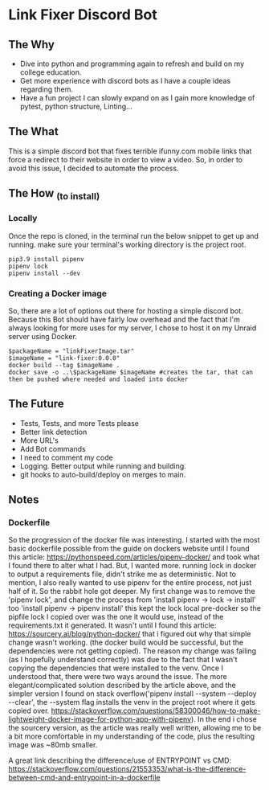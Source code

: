 # Link Fixer Discord Bot

## The Why

- Dive into python and programming again to refresh and build on my college education.
- Get more experience with discord bots as I have a couple ideas regarding them.
- Have a fun project I can slowly expand on as I gain more knowledge of pytest, python structure, Linting...

## The What

This is a simple discord bot that fixes terrible ifunny.com mobile links that force a redirect to their website in order to view a video. So, in order to avoid this issue, I decided to automate the process.

## The How <sub>(to install)</sub>

### Locally
Once the repo is cloned, in the terminal run the below snippet to get up and running. make sure your terminal's working directory is the project root. 
```:
pip3.9 install pipenv
pipenv lock
pipenv install --dev
```

### Creating a Docker image

So, there are a lot of options out there for hosting a simple discord bot. Because this Bot should have fairly low overhead and the fact that I'm always looking for more uses for my server, I chose to host it on my Unraid server using Docker.
```python:
$packageName = "linkFixerImage.tar"
$imageName = "link-fixer:0.0.0"
docker build --tag $imageName .
docker save -o ..\$packageName $imageName #creates the tar, that can then be pushed where needed and loaded into docker
```
## The Future

- Tests, Tests, and more Tests please
- Better link detection
- More URL's
- Add Bot commands
- I need to comment my code
- Logging. Better output while running and building. 
- git hooks to auto-build/deploy on merges to main. 

## Notes

### Dockerfile 

So the progression of the docker file was interesting. I started with the most basic dockerfile possible from the guide on dockers website
until I found this article: https://pythonspeed.com/articles/pipenv-docker/ and took what I found there to alter what I had. But, I wanted more.
running lock in docker to output a requirements file, didn't strike me as deterministic. Not to mention, I also really wanted to use pipenv for the entire process, not just half of it. So the rabbit hole got deeper.
My first change was to remove the 'pipenv lock', and change the process from 'install pipenv -> lock -> install' too 'install pipenv -> pipenv install' this kept the lock local pre-docker so the pipfile 
lock I copied over was the one it would use, instead of the requirements.txt it generated. It wasn't until I found this article: https://sourcery.ai/blog/python-docker/ that i figured out why that simple change wasn't working.
(the docker build would be successful, but the dependencies were not getting copied). The reason my change was failing (as I hopefully understand correctly) was due to the fact that I wasn't copying the dependencies that were installed to the venv.
Once I understood that, there were two ways around the issue. The more elegant/complicated solution described by the article above, and the simpler version I found on stack overflow('pipenv install --system --deploy --clear', the --system flag installs the venv in the project root where it gets copied over. https://stackoverflow.com/questions/58300046/how-to-make-lightweight-docker-image-for-python-app-with-pipenv).
In the end i chose the sourcery version, as the article was really well written, allowing me to be a bit more comfortable in my understanding of the code, plus the resulting image was ~80mb smaller.

A great link describing the difference/use of ENTRYPOINT vs CMD: https://stackoverflow.com/questions/21553353/what-is-the-difference-between-cmd-and-entrypoint-in-a-dockerfile